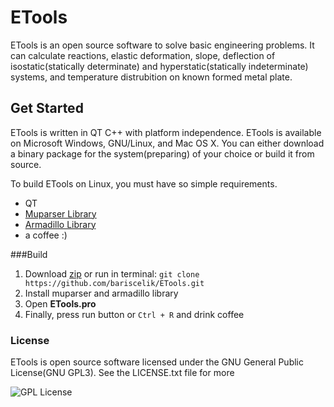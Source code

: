 ETools
=================

ETools is an open source software to solve basic engineering problems. It can calculate reactions, elastic deformation, slope, deflection of isostatic(statically determinate) and hyperstatic(statically indeterminate) systems, and temperature distrubition on known formed metal plate.

Get Started
-----------

ETools is written in QT C++ with platform independence. ETools is available on Microsoft Windows, GNU/Linux, and Mac OS X. You can either download a binary package for the system(preparing) of your choice or build it from source.

To build ETools on Linux, you must have so simple requirements.

- QT
- [Muparser Library](https://github.com/beltoforion/muparser/)
- [Armadillo Library](http://arma.sourceforge.net/)
- a coffee :)

###Build

1. Download [zip](https://github.com/bariscelik/ETools/archive/master.zip) or run in terminal: `git clone https://github.com/bariscelik/ETools.git`
2. Install muparser and armadillo library
3. Open **ETools.pro**
4. Finally, press run button or `Ctrl + R` and drink coffee

### License

ETools is open source software licensed under the GNU General Public License(GNU GPL3). See the LICENSE.txt file for more

![GPL License](http://www.gnu.org/graphics/gplv3-88x31.png)
